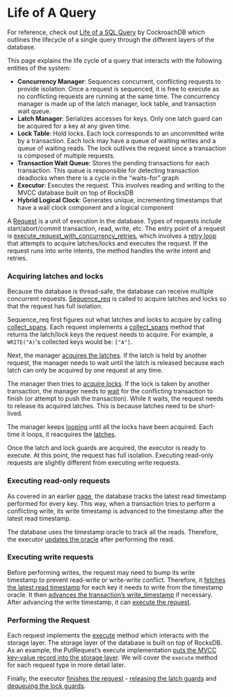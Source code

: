 # Life of A Query

For reference, check out [Life of a SQL Query](https://github.com/cockroachdb/cockroach/blob/530100fd39cc722bc324bfb3869a325622258fb3/docs/tech-notes/life_of_a_query.md) by CockroachDB which outlines the lifecycle of a single query through the different layers of the database.

This page explains the life cycle of a query that interacts with the following entities of the system:

- **Concurrency Manager**: Sequences concurrent, conflicting requests to provide isolation. Once a request is sequenced, it is free to execute as no conflicting requests are running at the same time. The concurrency manager is made up of the latch manager, lock table, and transaction wait queue.
- **Latch Manager**: Serializes accesses for keys. Only one latch guard can be acquired for a key at any given time.
- **Lock Table**: Hold locks. Each lock corresponds to an uncommitted write by a transaction. Each lock may have a queue of waiting writes and a queue of waiting reads. The lock outlives the request since a transaction is composed of multiple requests.
- **Transaction Wait Queue**: Stores the pending transactions for each transaction. This queue is responsible for detecting transaction deadlocks when there is a cycle in the “waits-for” graph
- **Executor**: Executes the request. This involves reading and writing to the MVCC database built on top of RocksDB
- **Hybrid Logical Clock**: Generates unique, incrementing timestamps that have a wall clock component and a logical component

A [Request](https://github.com/brianshih1/little-key-value-db/blob/194d3f9e65bb69d674f0217f2a02b18ace12ee7e/src/execute/request.rs#L57) is a unit of execution in the database. Types of requests include start/abort/commit transaction, read, write, etc. The entry point of a request is [execute_request_with_concurrency_retries](https://github.com/brianshih1/little-key-value-db/blob/194d3f9e65bb69d674f0217f2a02b18ace12ee7e/src/execute/executor.rs#L63), which involves a [retry loop](https://github.com/brianshih1/little-key-value-db/blob/194d3f9e65bb69d674f0217f2a02b18ace12ee7e/src/execute/executor.rs#L68) that attempts to acquire latches/locks and executes the request. If the request runs into write intents, the method handles the write intent and retries.

### Acquiring latches and locks

Because the database is thread-safe, the database can receive multiple concurrent requests.   [Sequence_req](https://github.com/brianshih1/little-key-value-db/blob/194d3f9e65bb69d674f0217f2a02b18ace12ee7e/src/execute/executor.rs#L70) is called to acquire latches and locks so that the request has full isolation.

Sequence_req first figures out what latches and locks to acquire by calling [collect_spans](https://github.com/brianshih1/little-key-value-db/blob/194d3f9e65bb69d674f0217f2a02b18ace12ee7e/src/concurrency/concurrency_manager.rs#L45). Each request implements a [collect_spans](https://github.com/brianshih1/little-key-value-db/blob/194d3f9e65bb69d674f0217f2a02b18ace12ee7e/src/execute/request.rs#L86) method that returns the latch/lock keys the request needs to acquire. For example, a `WRITE("A)`'s collected keys would be: `["A"]`.

Next, the manager [acquires the latches](https://github.com/brianshih1/little-key-value-db/blob/194d3f9e65bb69d674f0217f2a02b18ace12ee7e/src/concurrency/concurrency_manager.rs#L49). If the latch is held by another request, the manager needs to wait until the latch is released because each latch can only be acquired by one request at any time.

The manager then tries to [acquire locks](https://github.com/brianshih1/little-key-value-db/blob/194d3f9e65bb69d674f0217f2a02b18ace12ee7e/src/concurrency/concurrency_manager.rs#L50). If the lock is taken by another transaction, the manager needs to [wait](https://github.com/brianshih1/little-key-value-db/blob/194d3f9e65bb69d674f0217f2a02b18ace12ee7e/src/concurrency/concurrency_manager.rs#L53) for the conflicting transaction to finish (or attempt to push the transaction). While it waits, the request needs to release its acquired latches. This is because latches need to be short-lived.

The manager keeps [looping](https://github.com/brianshih1/little-key-value-db/blob/194d3f9e65bb69d674f0217f2a02b18ace12ee7e/src/concurrency/concurrency_manager.rs#L48) until all the locks have been acquired. Each time it loops, it reacquires the [latches](https://github.com/brianshih1/little-key-value-db/blob/194d3f9e65bb69d674f0217f2a02b18ace12ee7e/src/concurrency/concurrency_manager.rs#L49).

Once the latch and lock guards are acquired, the executor is ready to execute. At this point, the request has full isolation. Executing read-only requests are slightly different from executing write requests.

### **Executing read-only requests**

As covered in an earlier [page](https://brianshih1.github.io/little-key-value-db/chapter_3/dealing_with_anomalies.html), the database tracks the latest read timestamp performed for every key. This way, when a transaction tries to perform a conflicting write, its write timestamp is advanced to the timestamp after the latest read timestamp.

The database uses the timestamp oracle to track all the reads. Therefore, the executor [updates the oracle](https://github.com/brianshih1/little-key-value-db/blob/194d3f9e65bb69d674f0217f2a02b18ace12ee7e/src/execute/executor.rs#L166) after performing the read.

### Executing write requests

Before performing writes, the request may need to bump its write timestamp to prevent read-write or write-write conflict. Therefore, it [fetches the latest read timestamp](https://github.com/brianshih1/little-key-value-db/blob/194d3f9e65bb69d674f0217f2a02b18ace12ee7e/src/execute/executor.rs#LL130C1-L130C1) for each key it needs to write from the timestamp oracle. It then [advances the transaction’s write_timestamp](https://github.com/brianshih1/little-key-value-db/blob/194d3f9e65bb69d674f0217f2a02b18ace12ee7e/src/execute/executor.rs#L145) if necessary. After advancing the write timestamp, it can [execute the request](https://github.com/brianshih1/little-key-value-db/blob/194d3f9e65bb69d674f0217f2a02b18ace12ee7e/src/execute/executor.rs#L148).

### Performing the Request

Each request implements the [execute](https://github.com/brianshih1/little-key-value-db/blob/194d3f9e65bb69d674f0217f2a02b18ace12ee7e/src/execute/request.rs#L94) method which interacts with the storage layer. The storage layer of the database is built on top of RocksDB. As an example, the PutRequest’s execute implementation [puts the MVCC key-value record into the storage layer](https://github.com/brianshih1/little-key-value-db/blob/194d3f9e65bb69d674f0217f2a02b18ace12ee7e/src/execute/request.rs#L385). We will cover the `execute` method for each request type in more detail later.

Finally, the executor [finishes the request](https://github.com/brianshih1/little-key-value-db/blob/194d3f9e65bb69d674f0217f2a02b18ace12ee7e/src/execute/executor.rs#L85) - [releasing the latch guards](https://github.com/brianshih1/little-key-value-db/blob/194d3f9e65bb69d674f0217f2a02b18ace12ee7e/src/concurrency/concurrency_manager.rs#L76) and [dequeuing the lock guards](https://github.com/brianshih1/little-key-value-db/blob/194d3f9e65bb69d674f0217f2a02b18ace12ee7e/src/concurrency/concurrency_manager.rs#L77).
